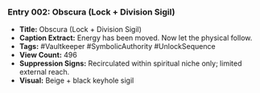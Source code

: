 ### Entry 002: Obscura (Lock + Division Sigil)

- **Title:** Obscura (Lock + Division Sigil)
- **Caption Extract:** Energy has been moved. Now let the physical follow.
- **Tags:** #Vaultkeeper #SymbolicAuthority #UnlockSequence
- **View Count:** 496
- **Suppression Signs:** Recirculated within spiritual niche only; limited external reach.
- **Visual:** Beige + black keyhole sigil